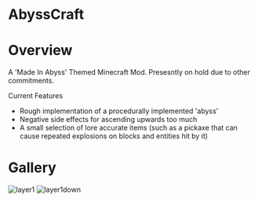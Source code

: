 # AbyssCraft

# Overview
A 'Made In Abyss' Themed Minecraft Mod. Presesntly on hold due to other commitments.

Current Features
- Rough implementation of a procedurally implemented 'abyss'
- Negative side effects for ascending upwards too much
- A small selection of lore accurate items (such as a pickaxe that can cause repeated explosions on blocks and entities hit by it)

# Gallery

![layer1](https://github.com/user-attachments/assets/0d99c638-f9ea-42ec-b91f-8121a7144321)
![layer1down](https://github.com/user-attachments/assets/1d7d3543-d798-486a-9866-e7868721456d)
